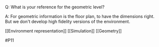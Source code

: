Q: What is your reference for the geometric level?

A: For geometric information is the floor plan, to have the dimensions right. But we don't develop high fidelity versions of the environment.

[[Environment representation]]
[[Simulation]]
[[Geometry]]

#P11 